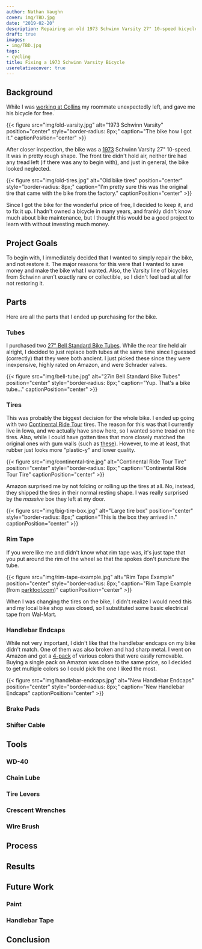 ```yaml
---
author: Nathan Vaughn
cover: img/TBD.jpg
date: "2019-02-20"
description: Repairing an old 1973 Schwinn Varsity 27" 10-speed bicycle to rideable condition
draft: true
images:
- img/TBD.jpg
tags:
- cycling
title: Fixing a 1973 Schwinn Varsity Bicycle
userelativecover: true
---
```


## Background

While I was
[working at Collins](https://nathanv.me#systemssoftware-engineering-co-op-collins-aerospace)
my roommate unexpectedly left, and gave me his bicycle for free.

{{< figure src="img/old-varsity.jpg" alt="1973 Schwinn Varsity" position="center" style="border-radius: 8px;" caption="The bike how I got it." captionPosition="center" >}}

After closer inspection, the bike was a 
[1973](https://bikehistory.org/schwinn.php?serial=HJ613361)
Schwinn Varsity 27" 10-speed. It was in pretty rough shape. The front tire didn't hold air,
neither tire had any tread left (if there was any to begin with), and just in general,
the bike looked neglected.

{{< figure src="img/old-tires.jpg" alt="Old bike tires" position="center" style="border-radius: 8px;" caption="I'm pretty sure this was the original tire that came with the bike from the factory." captionPosition="center" >}}

Since I got the bike for the wonderful price of free,
I decided to keep it, and to fix it up. I hadn't owned a bicycle in many years,
and frankly didn't know much about bike maintenance, but I thought this would be
a good project to learn with without investing much money.

## Project Goals

To begin with, I immediately decided that I wanted to simply repair the bike, and not
restore it. The major reasons for this were that I wanted to save money and make the
bike what I wanted. Also, the Varsity line of bicycles from Schwinn aren't exactly
rare or collectible, so I didn't feel bad at all for not restoring it.

## Parts

Here are all the parts that I ended up purchasing for the bike.

### Tubes

I purchased two
[27" Bell Standard Bike Tubes](https://www.amazon.com/gp/product/B000AAYBI).
While the rear tire held air alright, I decided to just replace both tubes at the same
time since I guessed (correctly) that they were both ancient. I just picked these
since they were inexpensive, highly rated on Amazon, and were Schrader valves.

{{< figure src="img/bell-tube.jpg" alt="27in Bell Standard Bike Tubes" position="center" style="border-radius: 8px;" caption="Yup. That's a bike tube..." captionPosition="center" >}}

### Tires

This was probably the biggest decision for the whole bike. I ended up going with two
[Continental Ride Tour](https://www.amazon.com/gp/product/B01L0WE62E)
tires. The reason for this was that I currently live in Iowa, and we actually have
snow here, so I wanted some tread on the tires. Also, while I could have gotten tires
that more closely matched the original ones with gum walls
(such as [these](https://www.amazon.com/TAC-Two-Pack-27x1-1-Select/dp/B077J86YR2)).
However, to me at least, that rubber just looks more "plastic-y" and lower quality.

{{< figure src="img/continental-tire.jpg" alt="Continental Ride Tour Tire" position="center" style="border-radius: 8px;" caption="Continental Ride Tour Tire" captionPosition="center" >}}

Amazon surprised me by not folding or rolling up the tires at all. No, instead, they
shipped the tires in their normal resting shape. I was really surprised by the *massive*
box they left at my door.

{{< figure src="img/big-tire-box.jpg" alt="Large tire box" position="center" style="border-radius: 8px;" caption="This is the box they arrived in." captionPosition="center" >}}

### Rim Tape

If you were like me and didn't know what rim tape was, it's just tape that you put
around the rim of the wheel so that the spokes don't puncture the tube.

{{< figure src="img/rim-tape-example.jpg" alt="Rim Tape Example" position="center" style="border-radius: 8px;" caption="Rim Tape Example (from [parktool.com](parktool.com))" captionPosition="center" >}}

When I was changing the tires on the bike, I didn't realize I would need this and
my local bike shop was closed, so I substituted some basic electrical tape from Wal-Mart.

### Handlebar Endcaps

While not very important, I didn't like that the handlebar endcaps on my bike didn't
match. One of them was also broken and had sharp metal. I went on Amazon and got
a [4-pack](https://www.amazon.com/gp/product/B07XG51Z4M) 
of various colors that were easily removable. Buying a single pack on Amazon was
close to the same price, so I decided to get multiple colors so I could pick the one
I liked the most.

{{< figure src="img/handlebar-endcaps.jpg" alt="New Handlebar Endcaps" position="center" style="border-radius: 8px;" caption="New Handlebar Endcaps" captionPosition="center" >}}

### Brake Pads

### Shifter Cable

## Tools

### WD-40

### Chain Lube

### Tire Levers

### Crescent Wrenches

### Wire Brush

## Process

## Results

## Future Work

### Paint

### Handlebar Tape

## Conclusion
